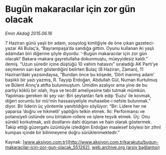 # Bugün makaracılar için zor gün olacak

*Emin Akdağ 2015.06.16*

<div class="pNewsDetailMainContent ctx_content" itemprop="articleBody">
 <p>
  7 Haziran günü yaşlı bir adam, sosyolog kimliğiyle de öne çıkan gazeteci-yazar Ali Bulaç’a, “Bayrampaşa’da sandığa gittim. Oyunu kullanan iki yaşlı adamdan biri diğerine şöyle diyordu: ‘-Bugün makaracılar için zor gün olacak!’ Bakara-makara gayretullaha dokunmuştu, müeyyidesiz kaldı.” demiş. “Uzun süredir içine düştüğü 10 vahim hatasını” sıraladığı AK Parti’ye seçmenin sarı kart gösterdiğini belirten Bulaç (8 Haziran, Zaman), 11 Haziran’daki yazısındaysa, “Bundan önce bu köşede, ‘Dört inanmış adam’ başlıklı bir yazı yazmış, R. Tayyip Erdoğan, Abdullah Gül, Numan Kurtulmuş ve Bülent Arınç’a atıfta bulunmuştum. Ümidim azalıyor ama yine de bu partiyi köklü bir ıslah, ihya ve tecdit ameliyesine tabi tutmak mümkün. Yapılması gereken iki şey var: Biri şeytanları fark edip ‘Euzu’ ile kovmak, diğeri sorumlu bir mü’min hassasiyetiyle muhasebe-i nefste bulunmak.” diyor. Bir liderin üç yöntemle yanıltıldığını söylüyor: “Bir: Lidere her ne yaparsa ‘doğru ve hikmetli’ yaptığını telkin etmek. İki: Performansı ve potansiyeli üstünde onu birtakım rollere ve işlere teşvik etmek. Üç: Onu sürekli korkutmak, asli dostlarını dahi düşman ve hain olarak göstermek. Takip ettiği güzergahı üzüntüyle izlediğim Erdoğan maalesef böylesi bir zihnî kumpas içinde bir bilinmeyene doğru sürüklenmektedir.”
 </p>
</div>


Kaynak: [www.aksiyon.com.tr](http://www.aksiyon.com.tr/karakutu/bugun-makaracilar-icin-zor-gun-olacak_551262), [web.archive.org (arşiv bağlantısı)](http://web.archive.org/web/20151223185818/http://www.aksiyon.com.tr/karakutu/bugun-makaracilar-icin-zor-gun-olacak_551262)
